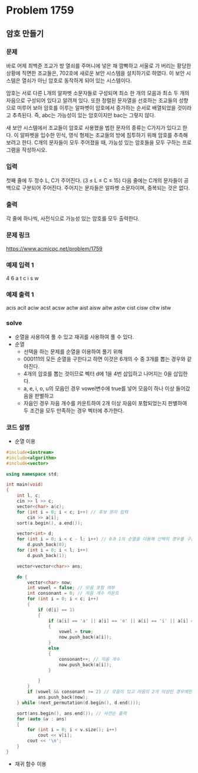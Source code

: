 # Problem 1759

## 암호 만들기

### 문제
바로 어제 최백준 조교가 방 열쇠를 주머니에 넣은 채 깜빡하고 서울로 가 버리는 황당한 상황에 직면한 조교들은, 702호에 새로운 보안 시스템을 설치하기로 하였다. 이 보안 시스템은 열쇠가 아닌 암호로 동작하게 되어 있는 시스템이다.

암호는 서로 다른 L개의 알파벳 소문자들로 구성되며 최소 한 개의 모음과 최소 두 개의 자음으로 구성되어 있다고 알려져 있다. 또한 정렬된 문자열을 선호하는 조교들의 성향으로 미루어 보아 암호를 이루는 알파벳이 암호에서 증가하는 순서로 배열되었을 것이라고 추측된다. 즉, abc는 가능성이 있는 암호이지만 bac는 그렇지 않다.

새 보안 시스템에서 조교들이 암호로 사용했을 법한 문자의 종류는 C가지가 있다고 한다. 이 알파벳을 입수한 민식, 영식 형제는 조교들의 방에 침투하기 위해 암호를 추측해 보려고 한다. C개의 문자들이 모두 주어졌을 때, 가능성 있는 암호들을 모두 구하는 프로그램을 작성하시오.

### 입력
첫째 줄에 두 정수 L, C가 주어진다. (3 ≤ L ≤ C ≤ 15) 다음 줄에는 C개의 문자들이 공백으로 구분되어 주어진다. 주어지는 문자들은 알파벳 소문자이며, 중복되는 것은 없다.

### 출력
각 줄에 하나씩, 사전식으로 가능성 있는 암호를 모두 출력한다.

### 문제 링크
<https://www.acmicpc.net/problem/1759>

### 예제 입력 1
4 6
a t c i s w

### 예제 출력 1
acis
acit
aciw
acst
acsw
actw
aist
aisw
aitw
astw
cist
cisw
citw
istw

### solve
- 순열을 사용하여 풀 수 있고 재귀를 사용하여 풀 수 있다.
- 순열
	- 선택을 하는 문제를 순열을 이용하여 풀기 위해
	- 000111의 모든 순열을 구한다고 하면 이것은 6개의 수 중 3개를 뽑는 경우와 같아진다.
	- 4개의 암호를 뽑는 것이므로 벡터 d에 1을 4번 삽입하고 나머지는 0을 삽입한다.
	- a, e, i, o, u의 모음인 경우 vowel변수에 true를 넣어 모음이 하나 이상 들어갔음을 판별하고
	- 자음인 경우 자음 개수를 카운트하여 2개 이상 자음이 포함되었는지 판별하여 두 조건을 모두 만족하는 경우 벡터에 추가한다.
	

### 코드 설명
- 순열 이용
```C++
#include<iostream>
#include<algorithm>
#include<vector>

using namespace std;

int main(void)
{
	int l, c;
	cin >> l >> c;
	vector<char> a(c);
	for (int i = 0; i < c; i++) // 후보 문자 입력
		cin >> a[i];
	sort(a.begin(), a.end());

	vector<int> d;
	for (int i = 0; i < c - l; i++) // 0과 1의 순열을 이용해 선택의 경우를 구함
		d.push_back(0);
	for (int i = 0; i < l; i++)
		d.push_back(1);

	vector<vector<char>> ans;

	do {
		vector<char> now;
		int vowel = false; // 모음 포함 여부
		int consonant = 0; // 자음 개수 카운트
		for (int i = 0; i < c; i++)
		{
			if (d[i] == 1)
			{
				if (a[i] == 'a' || a[i] == 'e' || a[i] == 'i' || a[i] == 'o' || a[i] == 'u') // 모음일 경우
				{
					vowel = true;
					now.push_back(a[i]);
				}
				else
				{
					consonant++; // 자음 개수
					now.push_back(a[i]);
				}

			}
		}
		if (vowel && consonant >= 2) // 모음이 있고 자음이 2개 이상인 경우에만 추가
			ans.push_back(now);
	} while (next_permutation(d.begin(), d.end()));

	sort(ans.begin(), ans.end()); // 사전순 출력
	for (auto &v : ans)
	{
		for (int i = 0; i < v.size(); i++)
			cout << v[i];
		cout << '\n';
	}
}

```

- 재귀 함수 이용
```cpp



```
